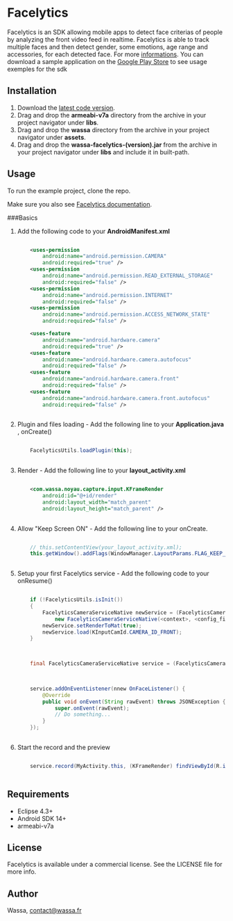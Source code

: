 # Facelytics

Facelytics is an SDK allowing mobile apps to detect face criterias of people by analyzing the front video feed in realtime. Facelytics is able to track multiple faces and then detect gender, some emotions, age range and accessories, for each detected face. For more [informations](http://face-lytics.com). You can download a sample application on the [Google Play Store](https://play.google.com/store/apps/details?id=com.wassa.whatsthatface.demo) to see usage exemples for the sdk

## Installation

1. Download the [latest code version](https://github.com/wassafr/Facelytics-Android/archive/master.zip).
2. Drag and drop the **armeabi-v7a** directory from the archive in your project navigator under **libs**.
3. Drag and drop the **wassa** directory from the archive in your project navigator under **assets**.
4. Drag and drop the **wassa-facelytics-(version).jar** from the archive in your project navigator under **libs** and include it in built-path.

## Usage

To run the example project, clone the repo.

Make sure you also see [Facelytics documentation](http://wassafr.github.io/Facelytics-Android/wassa-facelytics-jdoc/).

###Basics
1. Add the following code to your **AndroidManifest.xml** 

	```xml
	
		<uses-permission
	        android:name="android.permission.CAMERA"
	        android:required="true" />
	    <uses-permission
	        android:name="android.permission.READ_EXTERNAL_STORAGE"
	        android:required="false" />
	    <uses-permission
	        android:name="android.permission.INTERNET"
	        android:required="false" />
	    <uses-permission
	        android:name="android.permission.ACCESS_NETWORK_STATE"
	        android:required="false" />
	
	    <uses-feature
	        android:name="android.hardware.camera"
	        android:required="true" />
	    <uses-feature
	        android:name="android.hardware.camera.autofocus"
	        android:required="false" />
	    <uses-feature
	        android:name="android.hardware.camera.front"
	        android:required="false" />
	    <uses-feature
	        android:name="android.hardware.camera.front.autofocus"
	        android:required="false" />
	        
    ```


2. Plugin and files loading - Add the following line to your **Application.java** , onCreate()

    ```java
    
        FacelyticsUtils.loadPlugin(this);
        
    ```

3. Render - Add the following line to your **layout_activity.xml**

    ```xml
    
        <com.wassa.noyau.capture.input.KFrameRender
            android:id="@+id/render"
            android:layout_width="match_parent"
            android:layout_height="match_parent" />
            
    ```
    
4. Allow "Keep Screen ON" - Add the following line to your onCreate.

    ```java
    
		// this.setContentView(your_layout_activity.xml);
		this.getWindow().addFlags(WindowManager.LayoutParams.FLAG_KEEP_SCREEN_ON);
		
    ```

5. Setup your first Facelytics service - Add the following code to your onResume()

    ```java
    
        if (!FacelyticsUtils.isInit()) 
        {
        	FacelyticsCameraServiceNative newService = (FacelyticsCameraServiceNative) FacelyticsUtils.createInstance(
				new FacelyticsCameraServiceNative(<context>, <config_file>, <licence_key>));
            newService.setRenderToMat(true);
            newService.load(KInputCamId.CAMERA_ID_FRONT);
        }
        
    ```
    ```java
    
        final FacelyticsCameraServiceNative service = (FacelyticsCameraServiceNative) FacelyticsUtils.getInstance();
        
    ```
    ```java
    
        service.addOnEventListener(nnew OnFaceListener() {
			@Override
			public void onEvent(String rawEvent) throws JSONException {
				super.onEvent(rawEvent);
				// Do something...
			}
		});
        
    ```

6. Start the record and the preview

    ```java
    
        service.record(MyActivity.this, (KFrameRender) findViewById(R.id.render), true, true);
        
    ```

## Requirements

* Eclipse 4.3+
* Android SDK 14+
* armeabi-v7a

## License

Facelytics is available under a commercial license. See the LICENSE file for more info.

## Author

Wassa, contact@wassa.fr